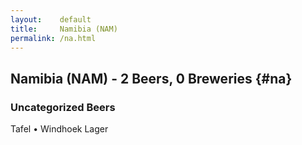 ```yaml
---
layout:    default
title:     Namibia (NAM)
permalink: /na.html
---
```


## Namibia (NAM) - 2 Beers, 0 Breweries {#na}



### Uncategorized Beers

Tafel   • Windhoek Lager  



 
